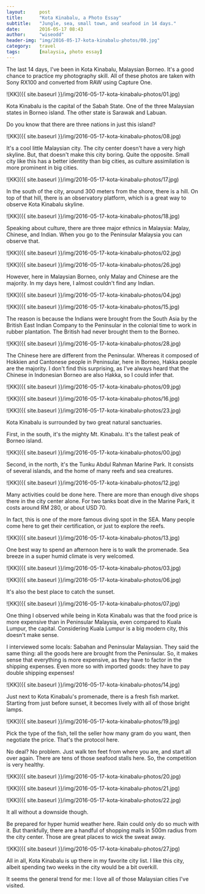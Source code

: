 ```yaml
---
layout:     post
title:      "Kota Kinabalu, a Photo Essay"
subtitle:   "Jungle, sea, small town, and seafood in 14 days."
date:       2016-05-17 08:43
author:     "wiseodd"
header-img: "img/2016-05-17-kota-kinabalu-photos/00.jpg"
category:   travel
tags:       [malaysia, photo essay]
---
```


The last 14 days, I've been in Kota Kinabalu, Malaysian Borneo. It's a good chance to practice my photography skill. All of these photos are taken with Sony RX100 and converted from RAW using Capture One.

![KK]({{ site.baseurl }}/img/2016-05-17-kota-kinabalu-photos/01.jpg)

Kota Kinabalu is the capital of the Sabah State. One of the three Malaysian states in Borneo island. The other state is Sarawak and Labuan.

Do you know that there are three nations in just this island?

![KK]({{ site.baseurl }}/img/2016-05-17-kota-kinabalu-photos/08.jpg)

It's a cool little Malaysian city. The city center doesn't have a very high skyline. But, that doesn't make this city boring. Quite the opposite. Small city like this has a better identity than big cities, as culture assimilation is more prominent in big cities.

![KK]({{ site.baseurl }}/img/2016-05-17-kota-kinabalu-photos/17.jpg)

In the south of the city, around 300 meters from the shore, there is a hill. On top of that hill, there is an observatory platform, which is a great way to observe Kota Kinabalu skyline.

![KK]({{ site.baseurl }}/img/2016-05-17-kota-kinabalu-photos/18.jpg)

Speaking about culture, there are three major ethnics in Malaysia: Malay, Chinese, and Indian. When you go to the Peninsular Malaysia you can observe that.

![KK]({{ site.baseurl }}/img/2016-05-17-kota-kinabalu-photos/02.jpg)

![KK]({{ site.baseurl }}/img/2016-05-17-kota-kinabalu-photos/26.jpg)

However, here in Malaysian Borneo, only Malay and Chinese are the majority. In my days here, I almost couldn't find any Indian.

![KK]({{ site.baseurl }}/img/2016-05-17-kota-kinabalu-photos/04.jpg)

![KK]({{ site.baseurl }}/img/2016-05-17-kota-kinabalu-photos/15.jpg)

The reason is because the Indians were brought from the South Asia by the British East Indian Company to the Peninsular in the colonial time to work in rubber plantation. The British had never brought them to the Borneo.

![KK]({{ site.baseurl }}/img/2016-05-17-kota-kinabalu-photos/28.jpg)

The Chinese here are different from the Peninsular. Whereas it composed of Hokkien and Cantonese people in Peninsular, here in Borneo, Hakka people are the majority. I don't find this surprising, as I've always heard that the Chinese in Indonesian Borneo are also Hakka, so I could infer that.

![KK]({{ site.baseurl }}/img/2016-05-17-kota-kinabalu-photos/09.jpg)

![KK]({{ site.baseurl }}/img/2016-05-17-kota-kinabalu-photos/16.jpg)

![KK]({{ site.baseurl }}/img/2016-05-17-kota-kinabalu-photos/23.jpg)

Kota Kinabalu is surrounded by two great natural sanctuaries.

First, in the south, it's the mighty Mt. Kinabalu. It's the tallest peak of Borneo island.

![KK]({{ site.baseurl }}/img/2016-05-17-kota-kinabalu-photos/00.jpg)

Second, in the north, it's the Tunku Abdul Rahman Marine Park. It consists of several islands, and the home of many reefs and sea creatures.

![KK]({{ site.baseurl }}/img/2016-05-17-kota-kinabalu-photos/12.jpg)

Many activities could be done here. There are more than enough dive shops there in the city center alone. For two tanks boat dive in the Marine Park, it costs around RM 280, or about USD 70.

In fact, this is one of the more famous diving spot in the SEA. Many people come here to get their certification, or just to explore the reefs.

![KK]({{ site.baseurl }}/img/2016-05-17-kota-kinabalu-photos/13.jpg)

One best way to spend an afternoon here is to walk the promenade. Sea breeze in a super humid climate is very welcomed.

![KK]({{ site.baseurl }}/img/2016-05-17-kota-kinabalu-photos/03.jpg)

![KK]({{ site.baseurl }}/img/2016-05-17-kota-kinabalu-photos/06.jpg)

It's also the best place to catch the sunset.

![KK]({{ site.baseurl }}/img/2016-05-17-kota-kinabalu-photos/07.jpg)

One thing I observed while being in Kota Kinabalu was that the food price is more expensive than in Peninsular Malaysia, even compared to Kuala Lumpur, the capital. Considering Kuala Lumpur is a big modern city, this doesn't make sense.

I interviewed some locals: Sabahan and Peninsular Malaysian. They said the same thing: all the goods here are brought from the Peninsular. So, it makes sense that everything is more expensive, as they have to factor in the shipping expenses. Even more so with imported goods: they have to pay double shipping expenses!

![KK]({{ site.baseurl }}/img/2016-05-17-kota-kinabalu-photos/14.jpg)

Just next to Kota Kinabalu's promenade, there is a fresh fish market. Starting from just before sunset, it becomes lively with all of those bright lamps.

![KK]({{ site.baseurl }}/img/2016-05-17-kota-kinabalu-photos/19.jpg)

Pick the type of the fish, tell the seller how many gram do you want, then negotiate the price. That's the protocol here.

No deal? No problem. Just walk ten feet from where you are, and start all over again. There are tens of those seafood stalls here. So, the competition is very healthy.

![KK]({{ site.baseurl }}/img/2016-05-17-kota-kinabalu-photos/20.jpg)

![KK]({{ site.baseurl }}/img/2016-05-17-kota-kinabalu-photos/21.jpg)

![KK]({{ site.baseurl }}/img/2016-05-17-kota-kinabalu-photos/22.jpg)

It all without a downside though.

Be prepared for hyper humid weather here. Rain could only do so much with it. But thankfully, there are a handful of shopping malls in 500m radius from the city center. Those are great places to wick the sweat away.

![KK]({{ site.baseurl }}/img/2016-05-17-kota-kinabalu-photos/27.jpg)

All in all, Kota Kinabalu is up there in my favorite city list. I like this city, albeit spending two weeks in the city would be a bit overkill.

It seems the general trend for me: I love all of those Malaysian cities I've visited.
